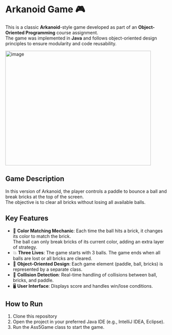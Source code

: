 # Arkanoid Game 🎮

This is a classic **Arkanoid**-style game developed as part of an **Object-Oriented Programming** course assignment.  
The game was implemented in **Java** and follows object-oriented design principles to ensure modularity and code reusability.

<img width="453" height="357" alt="image" src="https://github.com/user-attachments/assets/5ce69aac-e53d-46b2-8399-eeaa5488a0da" />

## Game Description
In this version of Arkanoid, the player controls a paddle to bounce a ball and break bricks at the top of the screen.  
The objective is to clear all bricks without losing all available balls.

## Key Features
- 🎨 **Color Matching Mechanic**: Each time the ball hits a brick, it changes its color to match the brick.  
  The ball can only break bricks of its current color, adding an extra layer of strategy.
- 💥 **Three Lives**: The game starts with 3 balls. The game ends when all balls are lost or all bricks are cleared.
- 🧱 **Object-Oriented Design**: Each game element (paddle, ball, bricks) is represented by a separate class.
- 🧠 **Collision Detection**: Real-time handling of collisions between ball, bricks, and paddle.
- 🖥️ **User Interface**: Displays score and handles win/lose conditions.

## How to Run
1. Clone this repository
2. Open the project in your preferred Java IDE (e.g., IntelliJ IDEA, Eclipse).
3. Run the Ass5Game class to start the game.

